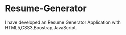 # Resume-Generator
I have developed an Resume Generator Application with HTML5,CSS3,Boostrap,JavaScript.
